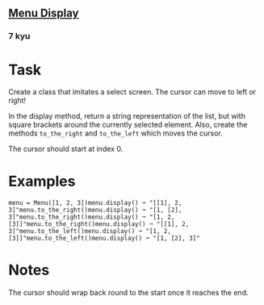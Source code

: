 <h2><a href=https://www.codewars.com/kata/64c766dd16982000173d5ba1/train/python target="_blank">Menu Display</a></h2><h3>7 kyu</h3><h1 id="task">Task</h1><p>Create a class that imitates a select screen. The cursor can move to left or right!</p><p>In the display method, return a string representation of the list, but with square brackets around the currently selected element. Also, create the methods <code>to_the_right</code> and <code>to_the_left</code> which moves the cursor.</p><p>The cursor should start at index 0.</p><h1 id="examples">Examples</h1><pre><code>menu = Menu([1, 2, 3])menu.display() ➞ "[[1], 2, 3]"menu.to_the_right()menu.display() ➞ "[1, [2], 3]"menu.to_the_right()menu.display() ➞ "[1, 2, [3]]"menu.to_the_right()menu.display() ➞ "[[1], 2, 3]"menu.to_the_left()menu.display() ➞ "[1, 2, [3]]"menu.to_the_left()menu.display() ➞ "[1, [2], 3]"</code></pre><h1 id="notes">Notes</h1><p>The cursor should wrap back round to the start once it reaches the end.</p>